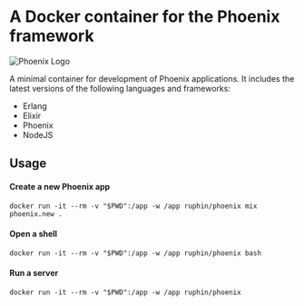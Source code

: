 A Docker container for the Phoenix framework
============================================

![Phoenix Logo](https://raw.githubusercontent.com/phoenixframework/phoenix/master/priv/static/phoenix.png)

A minimal container for development of Phoenix applications. It includes the latest versions of the following languages and frameworks:

 - Erlang
 - Elixir
 - Phoenix
 - NodeJS

Usage
-----

#### Create a new Phoenix app

    docker run -it --rm -v "$PWD":/app -w /app ruphin/phoenix mix phoenix.new .

#### Open a shell

    docker run -it --rm -v "$PWD":/app -w /app ruphin/phoenix bash

#### Run a server

    docker run -it --rm -v "$PWD":/app -w /app ruphin/phoenix